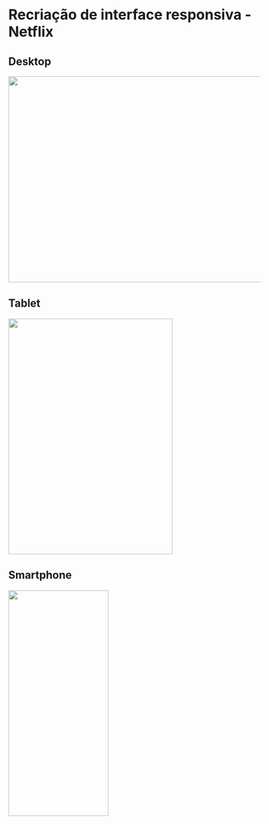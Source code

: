 # Recriação de interface responsiva - Netflix
## Desktop
<img src="/Netflix-Clone/netflix-clone.gif" width="700" height="411"/>

## Tablet
<img src="/Netflix-Clone/netflix-clone-tablet.gif" width="328" height="470"/>

## Smartphone
<img src="/Netflix-Clone/Netflix-Clone-mobile.gif"  width="200" height="450"/>


